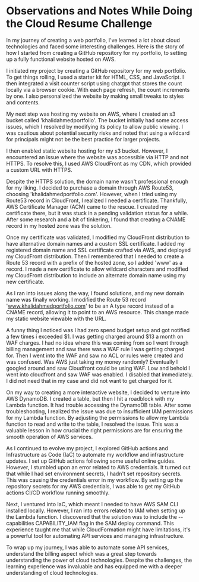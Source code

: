 # Observations and Notes While Doing the Cloud Resume Challenge

In my journey of creating a web portfolio, I've learned a lot about cloud technologies and faced some interesting challenges. Here is the story of how I started from creating a GitHub repository for my portfolio, to setting up a fully functional website hosted on AWS.

I initiated my project by creating a GitHub repository for my web portfolio. To get things rolling, I used a starter kit for HTML, CSS, and JavaScript. I then integrated a visit counter script using chatgpt that stores the count locally via a browser cookie. With each page refresh, the count increments by one. I also personalized the website by making small tweaks to styles and contents.

My next step was hosting my website on AWS, where I created an s3 bucket called 'khalidahmedportfolio'. The bucket initially had some access issues, which I resolved by modifying its policy to allow public viewing. I was cautious about potential security risks and noted that using a wildcard for principals might not be the best practice for larger projects.

I then enabled static website hosting for my s3 bucket. However, I encountered an issue where the website was accessible via HTTP and not HTTPS. To resolve this, I used AWS CloudFront as my CDN, which provided a custom URL with HTTPS.

Despite the HTTPS solution, the domain name wasn't professional enough for my liking. I decided to purchase a domain through AWS Route53, choosing 'khalidahmedportfolio.com'. However, when I tried using my Route53 record in CloudFront, I realized I needed a certificate. Thankfully, AWS Certificate Manager (ACM) came to the rescue. I created my certificate there, but it was stuck in a pending validation status for a while. After some research and a bit of tinkering, I found that creating a CNAME record in my hosted zone was the solution.

Once my certificate was validated, I modified my CloudFront distribution to have alternative domain names and a custom SSL certificate. I added my registered domain name and SSL certificate crafted via AWS, and deployed my CloudFront distribution. Then I remembered that I needed to create a Route 53 record with a prefix of the hosted zone, so I added 'www' as a record. I made a new certificate to allow wildcard characters and modified my CloudFront distribution to include an alternate domain name using my new certificate.

As I ran into issues along the way, I found solutions, and my new domain name was finally working. I modified the Route 53 record 'www.khalidahmedportfolio.com' to be an A type record instead of a CNAME record, allowing it to point to an AWS resource. This change made my static website viewable with the URL.

A funny thing I noticed was I had zero spend budget setup and got notified a few times i exceeded $1. I was getting charged around $13 a month on WAF charges. I had no idea where this was coming from so I went through billing management and saw there was a WAF rule I was getting charged for. Then I went into the WAF and saw no ACL or rules were created and was confused. Was AWS just taking my money randomly? Eventually I googled around and saw Cloudfront could be using WAF. Low and behold I went into cloudfront and saw WAF was enabled. I disabled that immediately. I did not need that in my case and did not want to get charged for it. 

On my way to creating a more interactive website, I decided to venture into AWS DynamoDB. I created a table, but then I hit a roadblock with my Lambda function. It had trouble accessing the DynamoDB table. After some troubleshooting, I realized the issue was due to insufficient IAM permissions for my Lambda function. By adjusting the permissions to allow my Lambda function to read and write to the table, I resolved the issue. This was a valuable lesson in how crucial the right permissions are for ensuring the smooth operation of AWS services.

As I continued to evolve my project, I explored GitHub actions and Infrastructure as Code (IaC) to automate my workflow and infrastructure updates. I set up GitHub actions following some useful online guides. However, I stumbled upon an error related to AWS credentials. It turned out that while I had set environment secrets, I hadn't set repository secrets. This was causing the credentials error in my workflow. By setting up the repository secrets for my AWS credentials, I was able to get my GitHub actions CI/CD workflow running smoothly.

Next, I ventured into IaC, which meant I needed to have AWS SAM CLI installed locally. However, I ran into errors related to IAM when setting up the Lambda function. I discovered that the solution was to include the --capabilities CAPABILITY_IAM flag in the SAM deploy command. This experience taught me that while CloudFormation might have limitations, it's a powerful tool for automating API services and managing infrastructure.

To wrap up my journey, I was able to automate some API services, understand the billing aspect which was a great step towards understanding the power of cloud technologies. Despite the challenges, the learning experience was invaluable and has equipped me with a deeper understanding of cloud technologies.
